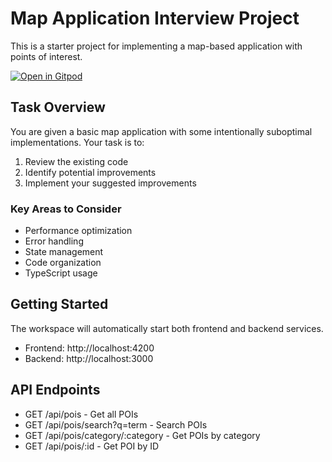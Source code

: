 # Map Application Interview Project

This is a starter project for implementing a map-based application with points of interest.

[![Open in Gitpod](https://gitpod.io/button/open-in-gitpod.svg)](https://gitpod.io/#https://github.com/YOUR_USERNAME/interview-fullstack)

## Task Overview

You are given a basic map application with some intentionally suboptimal implementations. Your task is to:

1. Review the existing code
2. Identify potential improvements
3. Implement your suggested improvements

### Key Areas to Consider
- Performance optimization
- Error handling
- State management
- Code organization
- TypeScript usage

## Getting Started

The workspace will automatically start both frontend and backend services.
- Frontend: http://localhost:4200
- Backend: http://localhost:3000

## API Endpoints

- GET /api/pois - Get all POIs
- GET /api/pois/search?q=term - Search POIs
- GET /api/pois/category/:category - Get POIs by category
- GET /api/pois/:id - Get POI by ID
